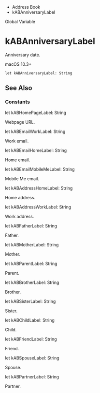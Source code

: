 

- Address Book
-  kABAnniversaryLabel 

Global Variable

# kABAnniversaryLabel

Anniversary date.

macOS 10.3+

``` source
let kABAnniversaryLabel: String
```

## See Also

### Constants

let kABHomePageLabel: String

Webpage URL.

let kABEmailWorkLabel: String

Work email.

let kABEmailHomeLabel: String

Home email.

let kABEmailMobileMeLabel: String

Mobile Me email.

let kABAddressHomeLabel: String

Home address.

let kABAddressWorkLabel: String

Work address.

let kABFatherLabel: String

Father.

let kABMotherLabel: String

Mother.

let kABParentLabel: String

Parent.

let kABBrotherLabel: String

Brother.

let kABSisterLabel: String

Sister.

let kABChildLabel: String

Child.

let kABFriendLabel: String

Friend.

let kABSpouseLabel: String

Spouse.

let kABPartnerLabel: String

Partner.

